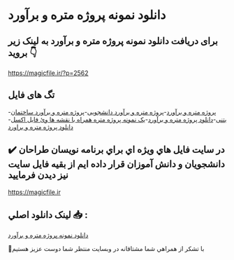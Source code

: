 # دانلود نمونه پروژه متره و برآورد

## برای دریافت دانلود نمونه پروژه متره و برآورد به لینک زیر بروید 👇

https://magicfile.ir/?p=2562

## تگ های فایل

-[پروژه متره و برآورد](https://magicfile.ir/product/%d9%86%d9%85%d9%88%d9%86%d9%87-%d9%be%d8%b1%d9%88%da%98%d9%87-%d9%85%d8%aa%d8%b1%d9%87-%d9%88-%d8%a8%d8%b1%d8%a2%d9%88%d8%b1%d8%af/)-[پروژه متره و برآورد دانشجویی](https://magicfile.ir/product/%d9%86%d9%85%d9%88%d9%86%d9%87-%d9%be%d8%b1%d9%88%da%98%d9%87-%d9%85%d8%aa%d8%b1%d9%87-%d9%88-%d8%a8%d8%b1%d8%a2%d9%88%d8%b1%d8%af/)-[پروژه متره و برآورد ساختمان بتنی](https://magicfile.ir/product/%d9%86%d9%85%d9%88%d9%86%d9%87-%d9%be%d8%b1%d9%88%da%98%d9%87-%d9%85%d8%aa%d8%b1%d9%87-%d9%88-%d8%a8%d8%b1%d8%a2%d9%88%d8%b1%d8%af/)-[دانلود پروژه متره و برآورد](https://magicfile.ir/product/%d9%86%d9%85%d9%88%d9%86%d9%87-%d9%be%d8%b1%d9%88%da%98%d9%87-%d9%85%d8%aa%d8%b1%d9%87-%d9%88-%d8%a8%d8%b1%d8%a2%d9%88%d8%b1%d8%af/)-[یک نمونه پروژه متره همراه با نقشه ها وئ فایل اکسل](https://magicfile.ir/product/%d9%86%d9%85%d9%88%d9%86%d9%87-%d9%be%d8%b1%d9%88%da%98%d9%87-%d9%85%d8%aa%d8%b1%d9%87-%d9%88-%d8%a8%d8%b1%d8%a2%d9%88%d8%b1%d8%af/)-[دانلود پروژه متره و براورد](https://magicfile.ir/product/%d9%86%d9%85%d9%88%d9%86%d9%87-%d9%be%d8%b1%d9%88%da%98%d9%87-%d9%85%d8%aa%d8%b1%d9%87-%d9%88-%d8%a8%d8%b1%d8%a2%d9%88%d8%b1%d8%af/)

## ✔️ در سايت فايل هاي ويژه اي براي برنامه نويسان طراحان دانشجويان و دانش آموزان قرار داده ايم از بقيه فايل سايت نيز ديدن فرماييد

https://magicfile.ir


## لينک دانلود اصلي 📥 :

[دانلود نمونه پروژه متره و برآورد](https://magicfile.ir/product/%d9%86%d9%85%d9%88%d9%86%d9%87-%d9%be%d8%b1%d9%88%da%98%d9%87-%d9%85%d8%aa%d8%b1%d9%87-%d9%88-%d8%a8%d8%b1%d8%a2%d9%88%d8%b1%d8%af/) 


🙏با تشکر از همراهي شما مشتاقانه در وبسایت منتظر شما دوست عزیز هستیم

